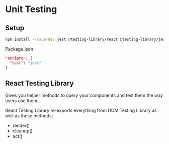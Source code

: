 # Unit Testing

## Setup

```sh
npm install --save-dev jest @testing-library/react @testing-library/jest-dom
```

Package.json

```json
"scripts": {
  "test": "jest"
}
```

## React Testing Library

Gives you helper methods to query your components and test them the way users use them.

React Testing Library re-exports everything from DOM Testing Library as well as these methods:

- render()
- cleanup()
- act()
